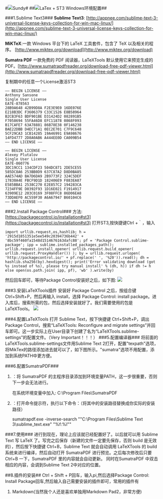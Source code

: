 #![](http://i.imgur.com/S7xBFja.png)Sundy#
##![](http://i.imgur.com/S7xBFja.png)LaTex + ST3 Windows环境配置##

###1.Sublime Text3###
**Sublime Text3**: [http://appnee.com/sublime-text-3-universal-license-keys-collection-for-win-mac-linux/](http://appnee.com/sublime-text-3-universal-license-keys-collection-for-win-mac-linux/)

**MiKTeX**:一款 Windows 平台下的 LaTeX 工具套件，包含了 TeX 以及相关的程序。
[http://www.miktex.org/download](http://www.miktex.org/download)

**Sumatra PDF** 一款免费的 PDF 阅读器，LaTeXTools 默认使用它来预览生成的 PDF。[http://www.sumatrapdfreader.org/download-free-pdf-viewer.html](http://www.sumatrapdfreader.org/download-free-pdf-viewer.html)

复制期中的任意一个License激活ST3

	—– BEGIN LICENSE —–
	Anthony Sansone
	Single User License
	EA7E-878563
	28B9A648 42B99D8A F2E3E9E0 16DE076E
	E218B3DC F3606379 C33C1526 E8B58964
	B2CB3F63 BDF901BE D31424D2 082891B5
	F7058694 55FA46D8 EFC11878 0868F093
	B17CAFE7 63A78881 86B78E38 0F146238
	BAE22DBB D4EC71A1 0EC2E701 C7F9C648
	5CF29CA3 1CB14285 19A46991 E9A98676
	14FD4777 2D8A0AB6 A444EE0D CA009B54
	—— END LICENSE ——
	 
	—– BEGIN LICENSE —–
	Alexey Plutalov
	Single User License
	EA7E-860776
	3DC19CC1 134CDF23 504DC871 2DE5CE55
	585DC8A6 253BB0D9 637C87A2 D8D0BA85
	AAE574AD BA7D6DA9 2B9773F2 324C5DEF
	17830A4E FBCF9D1D 182406E9 F883EA87
	E585BBA1 2538C270 E2E857C2 194283CA
	7234FF9E D0392F93 1D16E021 F1914917
	63909E12 203C0169 3F08FFC8 86D06EA8
	73DDAEF0 AC559F30 A6A67947 B60104C6
	—— END LICENSE ——
###2.Install Package Control###
方法:[https://packagecontrol.io/installation#st3](https://packagecontrol.io/installation#st3)
打开ST3,按快捷键Ctrl +｀，输入

	import urllib.request,os,hashlib; h = '2915d1851351e5ee549c20394736b442' + '8bc59f460fa1548d1514676163dafc88'; pf = 'Package Control.sublime-package'; ipp = sublime.installed_packages_path(); urllib.request.install_opener( urllib.request.build_opener( urllib.request.ProxyHandler()) ); by = urllib.request.urlopen( 'http://packagecontrol.io/' + pf.replace(' ', '%20')).read(); dh = hashlib.sha256(by).hexdigest(); print('Error validating download (got %s instead of %s), please try manual install' % (dh, h)) if dh != h else open(os.path.join( ipp, pf), 'wb' ).write(by)
然后回车即可，等待Package Control安装好之后，如下图:
![](http://i.imgur.com/66RPzWd.png)

###3.安装LaTeXTools插件
安装好 Package Control 之后，按组合键 Ctrl+Shift+P，然后再输入 install，选择 Package Control: install package。进入库后，搜索所需的包，然后选择安装就好了。我们需要使用的包是 LaTeXTools。
![](http://i.imgur.com/Q0kguAx.png)

###4.配置LaTeXTools
打开 Sublime Text，按下快捷键 Ctrl+Shift+P，调出 Package Control，搜索“LaTeXTools: Reconfigure and migrate settings”并回车即可。这一步实际上在User目录下创建了名为“LaTeXTools.sublime-settings”的配置文件。（Very Important！！！）
###5.配置编译器###
将前面的LaTeXTools.sublime-settings文件用Sublime Text 2打开，配置"texpath"选项，将MikTex的路径添加进去就可以了，如下图所示。"sumatra"选项不用配置，添加到系统PATH中更方便。

###6.配置SumatraPDF###
1. ：将 SumatraPDF 的主程序目录添加到环境变量PATH，这一步很重要，否则下一步会无法进行。
	
	在系统环境变量中加入: C:\Program Files\SumatraPDF
3. ：打开命令提示符，执行以下命令：（将其中的安装路径替换成你实际的安装路径）
	
	sumatrapdf.exe -inverse-search "\"C:\Program Files\Sublime Text 3\sublime_text.exe\" \"%f:%l\""

###7.使用###
进行到现在，理论上应该就已经配置好了。以后就可以用 Sublime Text 写 LaTeX 了。写完之后保存（新建的文件一定要先保存，否则 build 是无效的），然后按下快捷键 Ctrl+B，Sublime Text 就会自动调用 LaTeXTools 的 build 系统来进行编译，然后自动打开 SumatraPDF 进行预览。之后每次修改后只要 Ctrl+B 一下，SumatraPDF 里的内容就会自动更新。
同时在SumatraPDF 中双击相应的内容，会调到Sublime Text 2中对应的位置。

##8.插件的安装##
Ctrl + Shift + P回车，输入pi,然后选择Package Control: Install Package回车,然后输入自己需要安装的插件即可，常用的插件有

1. Markdown(当然我个人还是喜欢单独用Markdown Pad2，非常方便)

